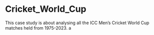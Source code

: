 # Cricket_World_Cup
This case study is about analysing all the ICC Men’s Cricket World Cup matches held from 1975-2023.
a
